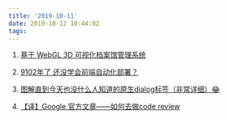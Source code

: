 ```yaml
---
title: '2019-10-11'
date: 2019-10-12 10:44:02
tags:
---
```


1. [基于 WebGL 3D 可视化档案馆管理系统](https://juejin.im/post/5d9fe1cb518825358b2214d0)

2. [9102年了 还没学会前端自动化部署？](https://juejin.im/post/5d9fee456fb9a04e3348c5ad)

3. [图解直到今天也没什么人知道的原生dialog标签（非常详细）😂](https://juejin.im/post/5da017f8f265da5ba12ce849)

4. [【译】Google 官方文章——如何去做code review](https://juejin.im/post/5d80c27cf265da03e61b45c7)